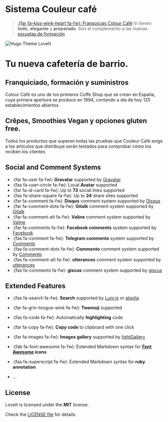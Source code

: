 # Sistema Couleur café





> [:(far fa-kiss-wink-heart fa-fw): Franquicias Colour Café](https://github.com/Mohamedzq/LoveIt) lo tienen **todo**, **elegante** y **preparado**. Són el complemento a las nuevas
[escuelas de formación ](https://github.com/liuzc/LeaveIt)

![Hugo Theme LoveIt](/images/intro.jpg "Hugo Theme LoveIt")

# Tu nueva cafetería de barrio.

## Franquiciado, formación y suministros

Colour Café es uno de los primeros Coffe Shop que se crean en España, cuya primera apertura se produce en 1994, contando a día de hoy 125 establecimientos abiertos.


## Crêpes, Smoothies Vegan y opciones gluten free.
Todos los productos que superen todas las pruebas que Couleur Café exige a los artículos que distribuye serán testados para comprobar cómo los reciben los clientes

## Social and Comment Systems

* :(far fa-user fa-fw): **Gravatar** supported by [Gravatar](https://gravatar.com)
* :(fas fa-user-circle fa-fw): Local **Avatar** supported
* :(far fa-id-card fa-fw): Up to **73** social links supported
* :(fas fa-share-square fa-fw): Up to **24** share sites supported
* :(far fa-comment fa-fw): **Disqus** comment system supported by [Disqus](https://disqus.com)
* :(far fa-comment-dots fa-fw): **Gitalk** comment system supported by [Gitalk](https://github.com/gitalk/gitalk)
* :(far fa-comment-alt fa-fw): **Valine** comment system supported by [Valine](https://valine.js.org/)
* :(far fa-comments fa-fw): **Facebook comments** system supported by [Facebook](https://developers.facebook.com/docs/plugins/comments/)
* :(fas fa-comment fa-fw): **Telegram comments** system supported by [Comments](https://comments.app/)
* :(fas fa-comment-dots fa-fw): **Commento** comment system supported by [Commento](https://commento.io/)
* :(fas fa-comment-alt fa-fw): **utterances** comment system supported by [utterances](https://utteranc.es/)
* :(fas fa-comments fa-fw): **giscus** comment system supported by [giscus](https://giscus.app/)

## Extended Features

* :(fas fa-search fa-fw): **Search** supported by [Lunr.js](https://lunrjs.com/) or [algolia](https://www.algolia.com/)
* :(far fa-grin-tongue-wink fa-fw): **Twemoji** supported
* :(fas fa-code fa-fw): Automatically **highlighting** code
* :(far fa-copy fa-fw): **Copy code** to clipboard with one click
* :(far fa-images fa-fw): **Images gallery** supported by [lightGallery](https://github.com/sachinchoolur/lightgallery)
* :(fab fa-font-awesome fa-fw): Extended Markdown syntax for **[Font Awesome](https://fontawesome.com/) icons**
* :(fas fa-superscript fa-fw): Extended Markdown syntax for **ruby annotation**

* ...

## License

LoveIt is licensed under the **MIT** license.

Check the [LICENSE file](https://github.com/Mohamedzq/LoveIt/blob/master/LICENSE) for details.

